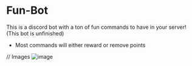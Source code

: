 # Fun-Bot
This is a discord bot with a ton of fun commands to have in your server! (This bot is unfinished)
- Most commands will either reward or remove points


// Images
![image](https://user-images.githubusercontent.com/75189508/128880512-18dd767d-ec5d-4cb5-a353-0dca2e09b246.png)
